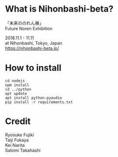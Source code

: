 # What is Nihonbashi-beta?
「未来ののれん展」  
Future Noren Exhibition  

2018.11.1 - 11.11  
at Nihonbashi, Tokyo, Japan  
https://nihonbashi-beta.jp/

# How to install
```
cd nodejs
npm install
cd ../python
apt update
apt install python-pyaudio
pip install -r requirements.txt
```

# Credit
Ryosuke Fujiki  
Taiji Fukaya  
Kei Narita  
Satomi Takahashi  